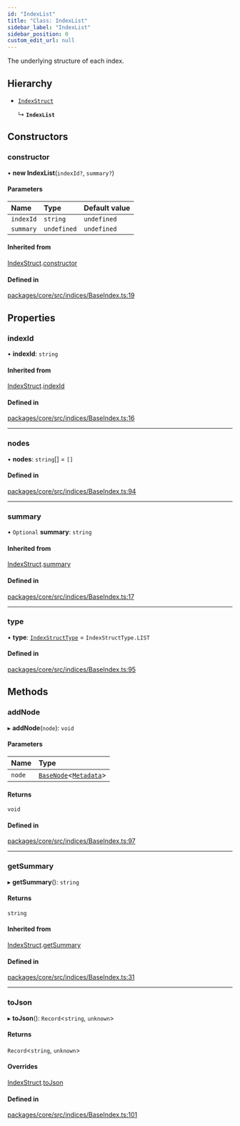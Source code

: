 ```yaml
---
id: "IndexList"
title: "Class: IndexList"
sidebar_label: "IndexList"
sidebar_position: 0
custom_edit_url: null
---
```


The underlying structure of each index.

## Hierarchy

- [`IndexStruct`](IndexStruct.md)

  ↳ **`IndexList`**

## Constructors

### constructor

• **new IndexList**(`indexId?`, `summary?`)

#### Parameters

| Name      | Type        | Default value |
| :-------- | :---------- | :------------ |
| `indexId` | `string`    | `undefined`   |
| `summary` | `undefined` | `undefined`   |

#### Inherited from

[IndexStruct](IndexStruct.md).[constructor](IndexStruct.md#constructor)

#### Defined in

[packages/core/src/indices/BaseIndex.ts:19](https://github.com/run-llama/LlamaIndexTS/blob/d613bbd/packages/core/src/indices/BaseIndex.ts#L19)

## Properties

### indexId

• **indexId**: `string`

#### Inherited from

[IndexStruct](IndexStruct.md).[indexId](IndexStruct.md#indexid)

#### Defined in

[packages/core/src/indices/BaseIndex.ts:16](https://github.com/run-llama/LlamaIndexTS/blob/d613bbd/packages/core/src/indices/BaseIndex.ts#L16)

---

### nodes

• **nodes**: `string`[] = `[]`

#### Defined in

[packages/core/src/indices/BaseIndex.ts:94](https://github.com/run-llama/LlamaIndexTS/blob/d613bbd/packages/core/src/indices/BaseIndex.ts#L94)

---

### summary

• `Optional` **summary**: `string`

#### Inherited from

[IndexStruct](IndexStruct.md).[summary](IndexStruct.md#summary)

#### Defined in

[packages/core/src/indices/BaseIndex.ts:17](https://github.com/run-llama/LlamaIndexTS/blob/d613bbd/packages/core/src/indices/BaseIndex.ts#L17)

---

### type

• **type**: [`IndexStructType`](../enums/IndexStructType.md) = `IndexStructType.LIST`

#### Defined in

[packages/core/src/indices/BaseIndex.ts:95](https://github.com/run-llama/LlamaIndexTS/blob/d613bbd/packages/core/src/indices/BaseIndex.ts#L95)

## Methods

### addNode

▸ **addNode**(`node`): `void`

#### Parameters

| Name   | Type                                                   |
| :----- | :----------------------------------------------------- |
| `node` | [`BaseNode`](BaseNode.md)<[`Metadata`](../#metadata)\> |

#### Returns

`void`

#### Defined in

[packages/core/src/indices/BaseIndex.ts:97](https://github.com/run-llama/LlamaIndexTS/blob/d613bbd/packages/core/src/indices/BaseIndex.ts#L97)

---

### getSummary

▸ **getSummary**(): `string`

#### Returns

`string`

#### Inherited from

[IndexStruct](IndexStruct.md).[getSummary](IndexStruct.md#getsummary)

#### Defined in

[packages/core/src/indices/BaseIndex.ts:31](https://github.com/run-llama/LlamaIndexTS/blob/d613bbd/packages/core/src/indices/BaseIndex.ts#L31)

---

### toJson

▸ **toJson**(): `Record`<`string`, `unknown`\>

#### Returns

`Record`<`string`, `unknown`\>

#### Overrides

[IndexStruct](IndexStruct.md).[toJson](IndexStruct.md#tojson)

#### Defined in

[packages/core/src/indices/BaseIndex.ts:101](https://github.com/run-llama/LlamaIndexTS/blob/d613bbd/packages/core/src/indices/BaseIndex.ts#L101)
